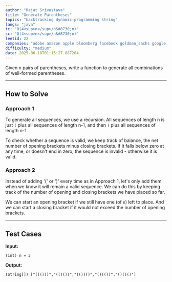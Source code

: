```yaml
---
author: "Rajat Srivastava"
title: "Generate Parentheses"
topics: "backtracking dynamic-programming string"
langs: "java"
tc: "O(4<sup>n</sup>/n&#8730;n)"
sc: "O(4<sup>n</sup>/n&#8730;n)"
leetid: 22
companies: "adobe amazon apple bloomberg facebook goldman_sachs google microsoft uber"
difficulty: "medium"
date: 2025-06-18T01:15:27.887204
---
```


Given n pairs of parentheses, write a function to generate all combinations of well-formed parentheses.

---
## How to Solve

### Approach 1
To generate all sequences, we use a recursion. 
All sequences of length n is just `(` plus all sequences of length n-1, and then `)` plus all sequences of length n-1.

To check whether a sequence is valid, we keep track of balance, 
the net number of opening brackets minus closing brackets. 
If it falls below zero at any time, or doesn't end in zero, the sequence is invalid - otherwise it is valid.

### Approach 2
Instead of adding '(' or ')' every time as in Approach 1, 
let's only add them when we know it will remain a valid sequence.
We can do this by keeping track of the number of opening and closing brackets we have placed so far.

We can start an opening bracket if we still have one (of `n`) left to place. 
And we can start a closing bracket if it would not exceed the number of opening brackets.

---
## Test Cases

**Input:**

    (int) n = 3

**Output:**

    (String[]) ["((()))","(()())","(())()","()(())","()()()"] 
